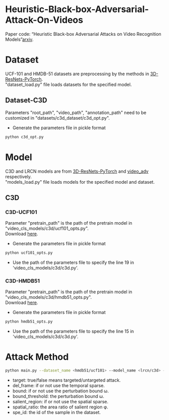 # Heuristic-Black-box-Adversarial-Attack-On-Videos
Paper code: “Heuristic Black-box Adversarial Attacks on Video Recognition Models”[arxiv](https://arxiv.org/abs/1911.09449).

# Dataset
UCF-101 and HMDB-51 datasets are preprocessing by the methods in [3D-ResNets-PyTorch](https://github.com/kenshohara/3D-ResNets-PyTorch).  
"dataset_load.py" file loads datasets for the specified model.
## Dataset-C3D
Parameters "root_path", "video_path", "annotation_path" need to be customized in "datasets/c3d_dataset/c3d_opt.py".  
* Generate the parameters file in pickle format
```bash
python c3d_opt.py
```  

# Model
C3D and LRCN models are from [3D-ResNets-PyTorch](https://github.com/kenshohara/3D-ResNets-PyTorch) and [video_adv](https://github.com/yanhui002/video_adv/tree/master/models/inception) respectively.  
"models_load.py" file loads models for the specified model and dataset.

## C3D
### C3D-UCF101
Parameter "pretrain_path" is the path of the pretrain model in "video_cls_models/c3d/ucf101_opts.py".    
Download [here](https://drive.google.com/open?id=1DmI6QBrh7xhme0jOL-3nEutJzesHZTqp).
* Generate the parameters file in pickle format
```bash
python ucf101_opts.py
```
* Use the path of the parameters file to specify the line 19 in 'video_cls_models/c3d/c3d.py'.
### C3D-HMDB51
Parameter "pretrain_path" is the path of the pretrain model in "video_cls_models/c3d/hmdb51_opts.py".  
Download [here](https://drive.google.com/open?id=1GWP0bAff6H6cE85J6Dz52in6JGv7QZ_u).
* Generate the parameters file in pickle format
```bash
python hmdb51_opts.py
```
* Use the path of the parameters file to specify the line 15 in 'video_cls_models/c3d/c3d.py'.

# Attack Method
```bash
python main.py --dataset_name <hmdb51/ucf101> --model_name <lrcn/c3d> --target <True/False> --del_frame <True/False> --bound <True/False> --bound_threshold <int> --salient_region <True/False> --spatial_ratio <0~1> --spe_id <int>
```
* target: true/false means targeted/untargeted attack.
* del_frame: if or not use the temporal sparse.
* bound: if or not use the perturbation bound ω.
* bound_threshold: the perturbation bound ω.
* salient_region: if or not use the spatial sparse.
* spatial_ratio: the area ratio of salient region φ.
* spe_id: the id of the sample in the dataset.
